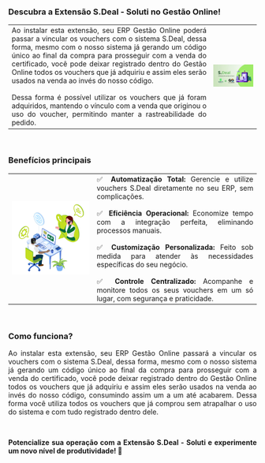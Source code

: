 <div style="text-align: justify">

### Descubra a Extensão S.Deal - Soluti no Gestão Online!

| | |
|-|-|
|Ao instalar esta extensão, seu ERP Gestão Online poderá passar a vincular os vouchers com o sistema S.Deal, dessa forma, mesmo com o nosso sistema já gerando um código único ao final da compra para prosseguir com a venda do certificado, você pode deixar registrado dentro do Gestão Online todos os vouchers que já adquiriu e assim eles serão usados na venda ao invés do nosso código. <br><br>Dessa forma é possível utilizar os vouchers que já foram adquiridos, mantendo o vínculo com a venda que originou o uso do voucher, permitindo manter a rastreabilidade do pedido.|![](https://github.com/Gestao-Online/public-docs/blob/d5b87f419d291f5b9ae49481f66f02082fe0e63f/erp-v2/marketplace/extensions/br.com.sdeal-custom.gestao-online/assets/extensao_sdeal_soluti_01.png?raw=true) |


<br>

### Benefícios principais

| | |
|-|-|
|![](https://github.com/Gestao-Online/public-docs/blob/d5b87f419d291f5b9ae49481f66f02082fe0e63f/erp-v2/marketplace/extensions/br.com.sdeal-custom.gestao-online/assets/extensao_sdeal_soluti_02.png?raw=true) |✅ **Automatização Total:** Gerencie e utilize vouchers S.Deal diretamente no seu ERP, sem complicações.<br><br>✅ **Eficiência Operacional:** Economize tempo com a integração perfeita, eliminando processos manuais.<br><br>✅ **Customização Personalizada:** Feito sob medida para atender às necessidades específicas do seu negócio.<br><br>✅ **Controle Centralizado:** Acompanhe e monitore todos os seus vouchers em um só lugar, com segurança e praticidade. |

<br>

### Como funciona?

Ao instalar esta extensão, seu ERP Gestão Online passará a vincular os vouchers com o sistema S.Deal, dessa forma, mesmo com o nosso sistema já gerando um código único ao final da compra para prosseguir com a venda do certificado, você pode deixar registrado dentro do Gestão Online todos os vouchers que já adquiriu e assim eles serão usados na venda ao invés do nosso código, consumindo assim um a um até acabarem. Dessa forma você utiliza todos os vouchers que já comprou sem atrapalhar o uso do sistema e com tudo registrado dentro dele.

<br>

**Potencialize sua operação com a Extensão S.Deal - Soluti e experimente um novo nível de produtividade! 🚀**

</div>